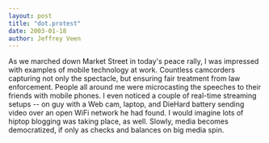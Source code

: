 ```yaml
---
layout: post
title: "dot.protest"
date: 2003-01-18
author: Jeffrey Veen
---
```

As we marched down Market Street in today's peace rally, I was impressed with examples of mobile technology at work. Countless camcorders capturing not only the spectacle, but ensuring fair treatment from law enforcement. People all around me were microcasting the speeches to their friends with mobile phones. I even noticed a couple of real-time streaming setups -- on guy with a Web cam, laptop, and DieHard battery sending video over an open WiFi network he had found. I would imagine lots of hiptop blogging was taking place, as well. Slowly, media becomes democratized, if only as checks and balances on big media spin.

